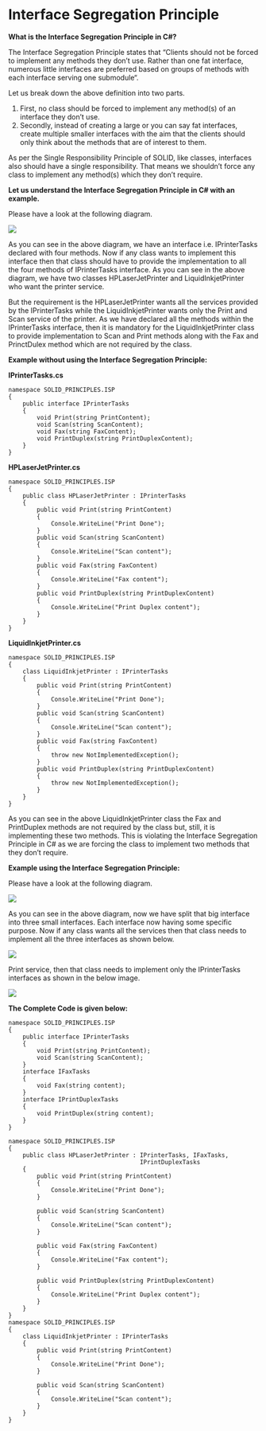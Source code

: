 # Interface Segregation Principle

**What is the Interface Segregation Principle in C#?**

The Interface Segregation Principle states that “Clients should not be forced to implement any methods they don’t use. Rather than one fat interface, numerous little interfaces are preferred based on groups of methods with each interface serving one submodule“.

Let us break down the above definition into two parts.

1. First, no class should be forced to implement any method(s) of an interface they don’t use.
2. Secondly, instead of creating a large or you can say fat interfaces, create multiple smaller interfaces with the aim that the clients should only think about the methods that are of interest to them.


As per the Single Responsibility Principle of SOLID, like classes, interfaces also should have a single responsibility. That means we shouldn’t force any class to implement any method(s) which they don’t require.


**Let us understand the Interface Segregation Principle in C# with an example.**

Please have a look at the following diagram.

![](https://dotnettutorials.net/wp-content/uploads/2018/06/Without-Interface-Segregation-Principle-in-C.png)


As you can see in the above diagram, we have an interface i.e. IPrinterTasks declared with four methods. Now if any class wants to implement this interface then that class should have to provide the implementation to all the four methods of IPrinterTasks interface. As you can see in the above diagram, we have two classes HPLaserJetPrinter and LiquidInkjetPrinter who want the printer service.

But the requirement is the HPLaserJetPrinter wants all the services provided by the IPrinterTasks while the LiquidInkjetPrinter wants only the  Print and Scan service of the printer. As we have declared all the methods within the IPrinterTasks interface, then it is mandatory for the LiquidInkjetPrinter class to provide implementation to Scan and Print methods along with the Fax and PrinctDulex method which are not required by the class.


**Example without using the Interface Segregation Principle:**

**IPrinterTasks.cs**

```
namespace SOLID_PRINCIPLES.ISP
{
    public interface IPrinterTasks
    {
        void Print(string PrintContent);
        void Scan(string ScanContent);
        void Fax(string FaxContent);
        void PrintDuplex(string PrintDuplexContent);
    }
}
```

**HPLaserJetPrinter.cs**

```
namespace SOLID_PRINCIPLES.ISP
{
    public class HPLaserJetPrinter : IPrinterTasks
    {
        public void Print(string PrintContent)
        {
            Console.WriteLine("Print Done");
        }
        public void Scan(string ScanContent)
        {
            Console.WriteLine("Scan content");
        }
        public void Fax(string FaxContent)
        {
            Console.WriteLine("Fax content");
        }
        public void PrintDuplex(string PrintDuplexContent)
        {
            Console.WriteLine("Print Duplex content");
        }
    }
}
```

**LiquidInkjetPrinter.cs**

```
namespace SOLID_PRINCIPLES.ISP
{
    class LiquidInkjetPrinter : IPrinterTasks
    {
        public void Print(string PrintContent)
        {
            Console.WriteLine("Print Done");
        }
        public void Scan(string ScanContent)
        {
            Console.WriteLine("Scan content");
        }
        public void Fax(string FaxContent)
        {
            throw new NotImplementedException();
        }
        public void PrintDuplex(string PrintDuplexContent)
        {
            throw new NotImplementedException();
        }
    }
}
```

As you can see in the above LiquidInkjetPrinter class the Fax and PrintDuplex methods are not required by the class but, still, it is implementing these two methods. This is violating the Interface Segregation Principle in C# as we are forcing the class to implement two methods that they don’t require.


**Example using the Interface Segregation Principle:**

Please have a look at the following diagram.

![](https://dotnettutorials.net/wp-content/uploads/2018/06/Interfaces.png)

As you can see in the above diagram, now we have split that big interface into three small interfaces. Each interface now having some specific purpose. Now if any class wants all the services then that class needs to implement all the three interfaces as shown below.


![](https://dotnettutorials.net/wp-content/uploads/2018/06/Class-Implementing-All-Interfaces.png)

Print service, then that class needs to implement only the IPrinterTasks interfaces as shown in the below image.


![](https://dotnettutorials.net/wp-content/uploads/2018/06/Class-Implementing-Specific-Interfaces.png)

**The Complete Code is given below:**

```
namespace SOLID_PRINCIPLES.ISP
{
    public interface IPrinterTasks
    {
        void Print(string PrintContent);
        void Scan(string ScanContent);
    }
    interface IFaxTasks
    {
        void Fax(string content);
    }
    interface IPrintDuplexTasks
    {
        void PrintDuplex(string content);
    }
}

namespace SOLID_PRINCIPLES.ISP
{
    public class HPLaserJetPrinter : IPrinterTasks, IFaxTasks, 
                                     IPrintDuplexTasks
    {
        public void Print(string PrintContent)
        {
            Console.WriteLine("Print Done");
        }

        public void Scan(string ScanContent)
        {
            Console.WriteLine("Scan content");
        }

        public void Fax(string FaxContent)
        {
            Console.WriteLine("Fax content");
        }

        public void PrintDuplex(string PrintDuplexContent)
        {
            Console.WriteLine("Print Duplex content");
        }
    }
}
namespace SOLID_PRINCIPLES.ISP
{
    class LiquidInkjetPrinter : IPrinterTasks
    {
        public void Print(string PrintContent)
        {
            Console.WriteLine("Print Done");
        }

        public void Scan(string ScanContent)
        {
            Console.WriteLine("Scan content");
        }
    }
}

```






